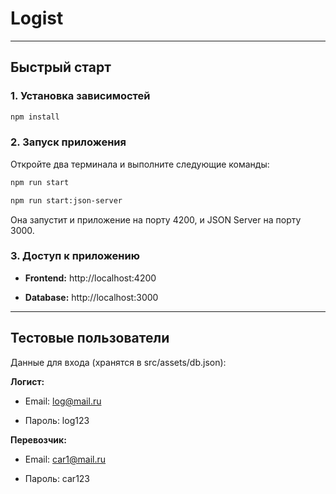 # Logist

---

## Быстрый старт

### 1. Установка зависимостей

```bash
npm install
```

### 2. Запуск приложения

Откройте два терминала и выполните следующие команды:

```bash
npm run start
```

```bash
npm run start:json-server
```

Она запустит и приложение на порту 4200, и JSON Server на порту 3000.

### 3. Доступ к приложению

- **Frontend:** http://localhost:4200

- **Database:** http://localhost:3000

---

## Тестовые пользователи

Данные для входа (хранятся в src/assets/db.json):

**Логист:**

- Email: log@mail.ru

- Пароль: log123

**Перевозчик:**

- Email: car1@mail.ru

- Пароль: car123